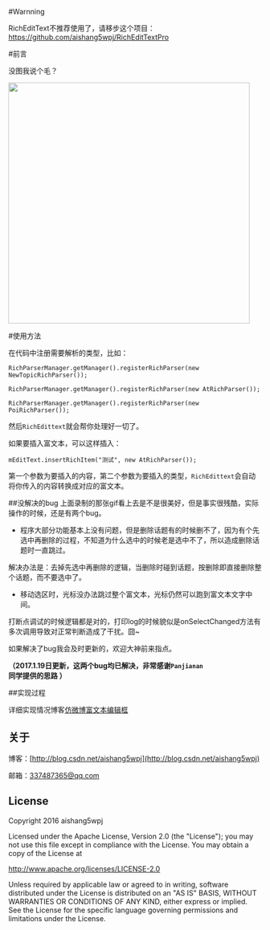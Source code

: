 #Warnning

RichEditText不推荐使用了，请移步这个项目：https://github.com/aishang5wpj/RichEditTextPro

#前言

没图我说个毛？

<img src='screenshot/screenshot.gif' height='480px'/>

#使用方法

在代码中注册需要解析的类型，比如：

```
RichParserManager.getManager().registerRichParser(new NewTopicRichParser());

RichParserManager.getManager().registerRichParser(new AtRichParser());

RichParserManager.getManager().registerRichParser(new PoiRichParser());      
```

然后`RichEdittext`就会帮你处理好一切了。

如果要插入富文本，可以这样插入：

```
mEditText.insertRichItem("测试", new AtRichParser());
```

第一个参数为要插入的内容，第二个参数为要插入的类型，`RichEdittext`会自动将你传入的内容转换成对应的富文本。

##没解决的bug
上面录制的那张gif看上去是不是很美好，但是事实很残酷，实际操作的时候，还是有两个bug。
- 程序大部分功能基本上没有问题，但是删除话题有的时候删不了，因为有个先选中再删除的过程，不知道为什么选中的时候老是选中不了，所以造成删除话题时一直跳过。

解决办法是：去掉先选中再删除的逻辑，当删除时碰到话题，按删除即直接删除整个话题，而不要选中了。

- 移动选区时，光标没办法跳过整个富文本，光标仍然可以跑到富文本文字中间。

打断点调试的时候逻辑都是对的，打印log的时候貌似是onSelectChanged方法有多次调用导致对正常判断造成了干扰。囧~

如果解决了bug我会及时更新的，欢迎大神前来指点。

<b>（2017.1.19日更新，这两个bug均已解决，非常感谢`Panjianan `同学提供的思路 ）
</b>

##实现过程

详细实现情况博客[仿微博富文本编辑框](http://blog.csdn.net/aishang5wpj/article/details/53065915)


关于
--

博客：[http://blog.csdn.net/aishang5wpj](http://blog.csdn.net/aishang5wpj)

邮箱：337487365@qq.com

License
--
Copyright 2016 aishang5wpj

Licensed under the Apache License, Version 2.0 (the "License"); you may not use this file except in compliance with the License. You may obtain a copy of the License at

http://www.apache.org/licenses/LICENSE-2.0

Unless required by applicable law or agreed to in writing, software distributed under the License is distributed on an "AS IS" BASIS, WITHOUT WARRANTIES OR CONDITIONS OF ANY KIND, either express or implied. See the License for the specific language governing permissions and limitations under the License.
